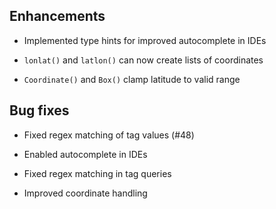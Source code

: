 ## Enhancements

- Implemented type hints for improved autocomplete in IDEs

- `lonlat()` and `latlon()` can now create lists of coordinates

- `Coordinate()` and `Box()` clamp latitude to valid range
 
## Bug fixes

- Fixed regex matching of tag values (#48)



- Enabled autocomplete in IDEs

- Fixed regex matching in tag queries

- Improved coordinate handling
